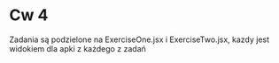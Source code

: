 # Cw 4

Zadania są podzielone na ExerciseOne.jsx i ExerciseTwo.jsx, kazdy jest widokiem dla apki z każdego z zadań